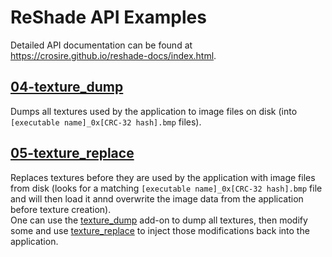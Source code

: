 ReShade API Examples
====================

Detailed API documentation can be found at https://crosire.github.io/reshade-docs/index.html.

## [04-texture_dump](/examples/04-texture_dump)

Dumps all textures used by the application to image files on disk (into `[executable name]_0x[CRC-32 hash].bmp` files).

## [05-texture_replace](/examples/05-texture_replace)

Replaces textures before they are used by the application with image files from disk (looks for a matching `[executable name]_0x[CRC-32 hash].bmp` file and will then load it annd overwrite the image data from the application before texture creation).\
One can use the [texture_dump](#04-texture_dump) add-on to dump all textures, then modify some and use [texture_replace](#05-texture_replace) to inject those modifications back into the application.

